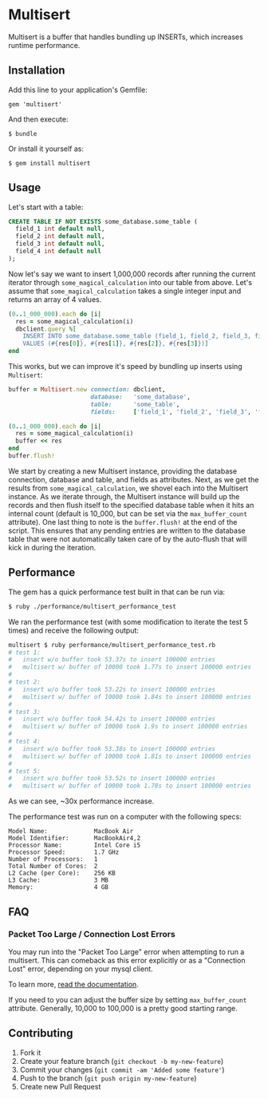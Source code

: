 # Multisert

Multisert is a buffer that handles bundling up INSERTs, which increases runtime
performance.

## Installation

Add this line to your application's Gemfile:

    gem 'multisert'

And then execute:

    $ bundle

Or install it yourself as:

    $ gem install multisert

## Usage

Let's start with a table:

```sql
CREATE TABLE IF NOT EXISTS some_database.some_table (
  field_1 int default null,
  field_2 int default null,
  field_3 int default null,
  field_4 int default null
);
```

Now let's say we want to insert 1,000,000 records after running the
current iterator through `some_magical_calculation` into our table from above.
Let's assume that `some_magical_calculation` takes a single integer input and
returns an array of 4 values.

```ruby
(0..1_000_000).each do |i|
  res = some_magical_calculation(i)
  dbclient.query %[
    INSERT INTO some_database.some_table (field_1, field_2, field_3, field_4)
    VALUES (#{res[0]}, #{res[1]}, #{res[2]}, #{res[3]})]
end
```

This works, but we can improve it's speed by bundling up inserts using
`Multisert`:

```ruby
buffer = Multisert.new connection: dbclient,
                       database:   'some_database',
                       table:      'some_table',
                       fields:     ['field_1', 'field_2', 'field_3', 'field_4']

(0..1_000_000).each do |i|
  res = some_magical_calculation(i)
  buffer << res
end
buffer.flush!
```

We start by creating a new Multisert instance, providing the database
connection, database and table, and fields as attributes. Next, as we get the
results from `some_magical_calculation`, we shovel each into the Multisert
instance. As we iterate through, the Multisert instance will build up the
records and then flush itself to the specified database table when it hits an
internal count (default is 10_000, but can be set via the `max_buffer_count`
attribute). One last thing to note is the `buffer.flush!` at the end of the
script. This ensures that any pending entries are written to the database table
that were not automatically taken care of by the auto-flush that will kick in
during the iteration.

## Performance

The gem has a quick performance test built in that can be run via:
```bash
$ ruby ./performance/multisert_performance_test
```
We ran the performance test (with some modification to iterate the test 5
times) and receive the following output:

```bash
multisert $ ruby performance/multisert_performance_test.rb
# test 1:
#   insert w/o buffer took 53.37s to insert 100000 entries
#   multisert w/ buffer of 10000 took 1.77s to insert 100000 entries
#
# test 2:
#   insert w/o buffer took 53.22s to insert 100000 entries
#   multisert w/ buffer of 10000 took 1.84s to insert 100000 entries
#
# test 3:
#   insert w/o buffer took 54.42s to insert 100000 entries
#   multisert w/ buffer of 10000 took 1.9s to insert 100000 entries
#
# test 4:
#   insert w/o buffer took 53.38s to insert 100000 entries
#   multisert w/ buffer of 10000 took 1.81s to insert 100000 entries
#
# test 5:
#   insert w/o buffer took 53.52s to insert 100000 entries
#   multisert w/ buffer of 10000 took 1.78s to insert 100000 entries
```

As we can see, ~30x performance increase.

The performance test was run on a computer with the following specs:

    Model Name:             MacBook Air
    Model Identifier:       MacBookAir4,2
    Processor Name:         Intel Core i5
    Processor Speed:        1.7 GHz
    Number of Processors:   1
    Total Number of Cores:  2
    L2 Cache (per Core):    256 KB
    L3 Cache:               3 MB
    Memory:                 4 GB

## FAQ

### Packet Too Large / Connection Lost Errors

You may run into the "Packet Too Large" error when attempting to run a
multisert. This can comeback as this error explicitly or as a "Connection
Lost" error, depending on your mysql client.

To learn more, [read the documentation](http://dev.mysql.com/doc/refman/5.5/en//packet-too-large.html).

If you need to you can adjust the buffer size by setting `max_buffer_count`
attribute. Generally, 10,000 to 100,000 is a pretty good starting range.

## Contributing

1. Fork it
2. Create your feature branch (`git checkout -b my-new-feature`)
3. Commit your changes (`git commit -am 'Added some feature'`)
4. Push to the branch (`git push origin my-new-feature`)
5. Create new Pull Request
